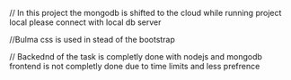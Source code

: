 // In this project the mongodb is shifted to the cloud while running project local please connect with local db server

//Bulma css is used in stead of the bootstrap

// Backednd of the task is completly done with nodejs and mongodb frontend is not completly done due to time limits and less prefrence
